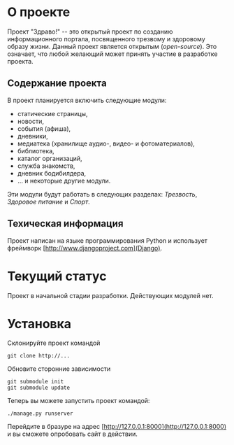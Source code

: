 # О проекте #

Проект "Здраво!" -- это открытый проект по созданию информационного
портала, посвященного трезвому и здоровому образу жизни. Данный проект
является открытым (*open-source*). Это означает, что любой желающий
может принять участие в разработке проекта.

## Содержание проекта  ##

В проект планируется включить следующие модули:

* статические страницы,
* новости,
* события (афиша),
* дневники,
* медиатека (хранилище аудио-, видео- и фотоматериалов),
* библиотека,
* каталог организаций,
* служба знакомств,
* дневник бодибилдера,
* ... и некоторые другие модули.

Эти модули будут работать в следующих разделах: _Трезвость_, _Здоровое
питание_ и _Спорт_.

## Техическая информация ##

Проект написан на языке программирования Python и использует фреймворк
[http://www.djangoproject.com](Django).

# Текущий статус #

Проект в начальной стадии разработки. Действующих модулей нет.

# Установка #
 
Склонируйте проект командой

    git clone http://...

Обновите сторонние зависимости

    git submodule init
    git submodule update
    
Теперь вы можете запустить проект командой:

    ./manage.py runserver
    
Перейдите в бразуре на адрес
[http://127.0.0.1:8000](http://127.0.0.1:8000) и вы сможете опробовать
сайт в действии.
    
 
